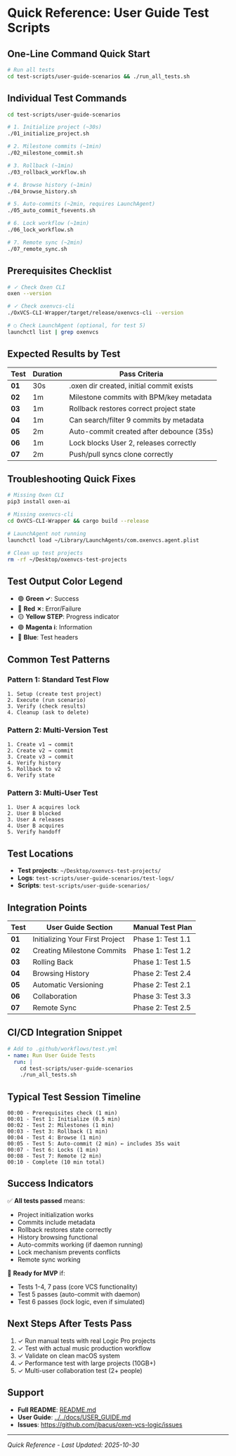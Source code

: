 # Quick Reference: User Guide Test Scripts

## One-Line Command Quick Start

```bash
# Run all tests
cd test-scripts/user-guide-scenarios && ./run_all_tests.sh
```

## Individual Test Commands

```bash
cd test-scripts/user-guide-scenarios

# 1. Initialize project (~30s)
./01_initialize_project.sh

# 2. Milestone commits (~1min)
./02_milestone_commit.sh

# 3. Rollback (~1min)
./03_rollback_workflow.sh

# 4. Browse history (~1min)
./04_browse_history.sh

# 5. Auto-commits (~2min, requires LaunchAgent)
./05_auto_commit_fsevents.sh

# 6. Lock workflow (~1min)
./06_lock_workflow.sh

# 7. Remote sync (~2min)
./07_remote_sync.sh
```

## Prerequisites Checklist

```bash
# ✓ Check Oxen CLI
oxen --version

# ✓ Check oxenvcs-cli
./OxVCS-CLI-Wrapper/target/release/oxenvcs-cli --version

# ○ Check LaunchAgent (optional, for test 5)
launchctl list | grep oxenvcs
```

## Expected Results by Test

| Test | Duration | Pass Criteria |
|------|----------|---------------|
| **01** | 30s | .oxen dir created, initial commit exists |
| **02** | 1m | Milestone commits with BPM/key metadata |
| **03** | 1m | Rollback restores correct project state |
| **04** | 1m | Can search/filter 9 commits by metadata |
| **05** | 2m | Auto-commit created after debounce (35s) |
| **06** | 1m | Lock blocks User 2, releases correctly |
| **07** | 2m | Push/pull syncs clone correctly |

## Troubleshooting Quick Fixes

```bash
# Missing Oxen CLI
pip3 install oxen-ai

# Missing oxenvcs-cli
cd OxVCS-CLI-Wrapper && cargo build --release

# LaunchAgent not running
launchctl load ~/Library/LaunchAgents/com.oxenvcs.agent.plist

# Clean up test projects
rm -rf ~/Desktop/oxenvcs-test-projects
```

## Test Output Color Legend

- 🟢 **Green ✓**: Success
- 🔴 **Red ✗**: Error/Failure
- 🟡 **Yellow STEP**: Progress indicator
- 🟣 **Magenta ℹ**: Information
- 🔵 **Blue**: Test headers

## Common Test Patterns

### Pattern 1: Standard Test Flow
```
1. Setup (create test project)
2. Execute (run scenario)
3. Verify (check results)
4. Cleanup (ask to delete)
```

### Pattern 2: Multi-Version Test
```
1. Create v1 → commit
2. Create v2 → commit
3. Create v3 → commit
4. Verify history
5. Rollback to v2
6. Verify state
```

### Pattern 3: Multi-User Test
```
1. User A acquires lock
2. User B blocked
3. User A releases
4. User B acquires
5. Verify handoff
```

## Test Locations

- **Test projects**: `~/Desktop/oxenvcs-test-projects/`
- **Logs**: `test-scripts/user-guide-scenarios/test-logs/`
- **Scripts**: `test-scripts/user-guide-scenarios/`

## Integration Points

| Test | User Guide Section | Manual Test Plan |
|------|-------------------|------------------|
| **01** | Initializing Your First Project | Phase 1: Test 1.1 |
| **02** | Creating Milestone Commits | Phase 1: Test 1.2 |
| **03** | Rolling Back | Phase 1: Test 1.5 |
| **04** | Browsing History | Phase 2: Test 2.4 |
| **05** | Automatic Versioning | Phase 2: Test 2.1 |
| **06** | Collaboration | Phase 3: Test 3.3 |
| **07** | Remote Sync | Phase 2: Test 2.5 |

## CI/CD Integration Snippet

```yaml
# Add to .github/workflows/test.yml
- name: Run User Guide Tests
  run: |
    cd test-scripts/user-guide-scenarios
    ./run_all_tests.sh
```

## Typical Test Session Timeline

```
00:00 - Prerequisites check (1 min)
00:01 - Test 1: Initialize (0.5 min)
00:02 - Test 2: Milestones (1 min)
00:03 - Test 3: Rollback (1 min)
00:04 - Test 4: Browse (1 min)
00:05 - Test 5: Auto-commit (2 min) ← includes 35s wait
00:07 - Test 6: Locks (1 min)
00:08 - Test 7: Remote (2 min)
00:10 - Complete (10 min total)
```

## Success Indicators

✅ **All tests passed** means:
- Project initialization works
- Commits include metadata
- Rollback restores state correctly
- History browsing functional
- Auto-commits working (if daemon running)
- Lock mechanism prevents conflicts
- Remote sync working

🎯 **Ready for MVP** if:
- Tests 1-4, 7 pass (core VCS functionality)
- Test 5 passes (auto-commit with daemon)
- Test 6 passes (lock logic, even if simulated)

## Next Steps After Tests Pass

1. ✓ Run manual tests with real Logic Pro projects
2. ✓ Test with actual music production workflow
3. ✓ Validate on clean macOS system
4. ✓ Performance test with large projects (10GB+)
5. ✓ Multi-user collaboration test (2+ people)

## Support

- **Full README**: [README.md](README.md)
- **User Guide**: [../../docs/USER_GUIDE.md](../../docs/USER_GUIDE.md)
- **Issues**: https://github.com/jbacus/oxen-vcs-logic/issues

---

*Quick Reference - Last Updated: 2025-10-30*
